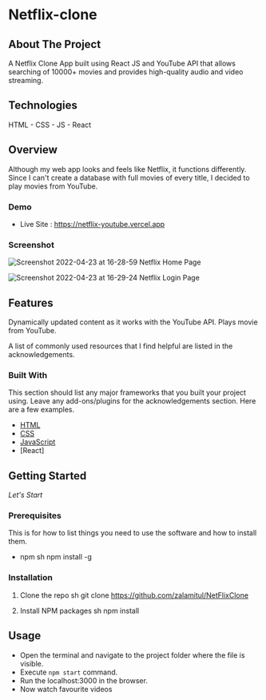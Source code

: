 # Netflix-clone

<!--
* Thanks for checking out the Best-README-Template. If you have a suggestion
* that would make this better, please fork the repo and create a pull request
* or simply open an issue with the tag "enhancement".
* Thanks again! Now go create something AMAZING! :D
-->



<!-- PROJECT SHIELDS -->
<!--
* I'm using markdown "reference style" links for readability.
* Reference links are enclosed in brackets [ ] instead of parentheses ( ).
* See the bottom of this document for the declaration of the reference variables
* for contributors-url, forks-url, etc. This is an optional, concise syntax you may use.
* https://www.markdownguide.org/basic-syntax/#reference-style-links
-->



<!-- ABOUT THE PROJECT -->
## About The Project

A Netflix Clone App built using React JS and YouTube API that allows searching of 10000+ movies and provides  high-quality audio and video streaming.

## Technologies
HTML - CSS - JS - React

## Overview
Although my web app looks and feels like Netflix, it functions differently. Since I can't create a database with full movies of every title, I decided to play movies from YouTube. 


### Demo

- Live Site : https://netflix-youtube.vercel.app

### Screenshot

![Screenshot 2022-04-23 at 16-28-59 Netflix Home Page](https://user-images.githubusercontent.com/96676832/164891854-9998761a-70d4-4ba5-b483-134efa8240f8.png)

![Screenshot 2022-04-23 at 16-29-24 Netflix Login Page](https://user-images.githubusercontent.com/96676832/164891863-4f95684d-79ce-49b8-b77a-aca37c34abb4.png)


## Features

Dynamically updated content as it works with the YouTube API.
Plays movie from YouTube.

A list of commonly used resources that I find helpful are listed in the acknowledgements.

### Built With

This section should list any major frameworks that you built your project using. Leave any add-ons/plugins for the acknowledgements section. Here are a few examples.
* [HTML](https://en.wikipedia.org/wiki/HTML)
* [CSS](https://en.wikipedia.org/wiki/CSS)
* [JavaScript](https://javascript.info/)
* [React]


<!-- GETTING STARTED -->
## Getting Started

*Let's Start*

### Prerequisites

This is for how to list things you need to use the software and how to install them.
* npm
  sh
  npm install -g
  

### Installation

1. Clone the repo
   sh
   git clone https://github.com/zalamitul/NetFlixClone
   
2. Install NPM packages
   sh
   npm install
   
  
  


<!-- USAGE EXAMPLES -->
## Usage


 - Open the terminal and navigate to the project folder where the file is visible.
 - Execute `npm start` command.
 - Run the localhost:3000 in the browser.   
 - Now watch favourite videos 
